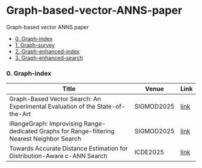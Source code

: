 # Graph-based-vector-ANNS-paper
Graph-based vector ANNS paper


<!-- no-auto-toc -->
- [0. Graph-index](#0-graph-index)
- [1. Graph-survey](#1-graph-based)
- [2. Graph-enhanced-index](#2-graph-based)
- [3. Graph-enhanced-search](#3-graph-based)



### 0.  Graph-index


| Title   | Venue   |  Link   |
|---------|---------|--------|
| Graph-Based Vector Search: An Experimental Evaluation of the State-of-the-Art | SIGMOD2025 |  [link](https://dl.acm.org/doi/pdf/10.1145/3709693) |
| iRangeGraph: Improvising Range-dedicated Graphs for Range-filtering Nearest Neighbor Search | SIGMOD2025 | [link](https://dl.acm.org/doi/pdf/10.1145/3698814) |
| Towards Accurate Distance Estimation for Distribution-Aware c-ANN Search| ICDE2025 | [link](https://www.computer.org/csdl/proceedings-article/icde/2025/360300c380/26FZASdBxBu)|

